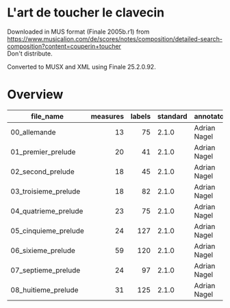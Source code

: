 # L'art de toucher le clavecin

Downloaded in MUS format (Finale 2005b.r1) from https://www.musicalion.com/de/scores/notes/composition/detailed-search-composition?content=couperin+toucher \
Don't distribute.

Converted to MUSX and XML using Finale 25.2.0.92.

# Overview
|     file_name      |measures|labels|standard| annotators |reviewers|
|--------------------|-------:|-----:|--------|------------|---------|
|00_allemande        |      13|    75|2.1.0   |Adrian Nagel|         |
|01_premier_prelude  |      20|    41|2.1.0   |Adrian Nagel|         |
|02_second_prelude   |      18|    45|2.1.0   |Adrian Nagel|         |
|03_troisieme_prelude|      18|    82|2.1.0   |Adrian Nagel|         |
|04_quatrieme_prelude|      23|    75|2.1.0   |Adrian Nagel|         |
|05_cinquieme_prelude|      24|   127|2.1.0   |Adrian Nagel|         |
|06_sixieme_prelude  |      59|   120|2.1.0   |Adrian Nagel|         |
|07_septieme_prelude |      24|    97|2.1.0   |Adrian Nagel|         |
|08_huitieme_prelude |      31|   125|2.1.0   |Adrian Nagel|         |
